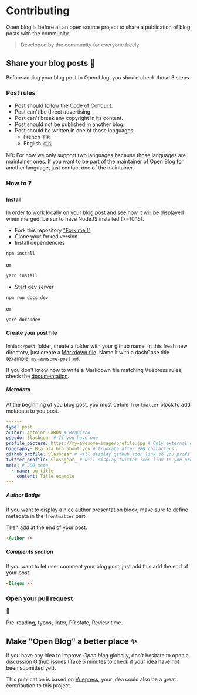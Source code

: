# Contributing

Open blog is before all an open source project to share a publication of blog posts with the community.

> Developed by the community for everyone freely

## Share your blog posts :rocket:

Before adding your blog post to Open blog, you should check those 3 steps.

### Post rules

- Post should follow the [Code of Conduct](https://github.com/open-blog-initiative/open-blog.dev/blob/master/CODE_OF_CONDUCT.md).
- Post can't be direct advertising.
- Post can't break any copyright in its content.
- Post should not be published in another blog.
- Post should be written in one of those languages:
  - French :fr:
  - English :gb:

NB: For now we only support two languages because those languages are maintainer ones.
If you want to be part of the maintainer of Open Blog for another language, just contact one of the maintainer.

### How to :question:

#### Install

In order to work locally on your blog post and see how it will be displayed when merged, be sur to have NodeJS installed (>=10.15).

- Fork this repository ["Fork me !"](https://github.com/open-blog-initiative/open-blog.dev)
- Clone your forked version
- Install dependencies

```sh
npm install
```

or

```sh
yarn install
```

- Start dev server

```sh
npm run docs:dev
```

or

```sh
yarn docs:dev
```

#### Create your post file

In `docs/post` folder, create a folder with your github name.
In this fresh new directory, just create a [Markdown file](https://fr.wikipedia.org/wiki/Markdown).
Name it with a dashCase title (example: `my-awesome-post.md`.

If you don't know how to write a Markdown file matching Vuepress rules, check the [documentation](https://v1.vuepress.vuejs.org/guide/markdown.html).

##### Metadata

At the beginning of you blog post, you must define `frontmatter` block to add metadata to you post.

```yml
------
type: post
author: Antoine CARON # Required
pseudo: Slashgear # If you have one
profile_picture: https://my-awesome-image/profile.jpg # Only external on, twitter image for example.
biography: Bla bla bla about you # truncate after 280 characters.
github_profile: Slashgear # will display github icon link to you profile
twitter_profile: Slashgear_ # will display twitter icon link to you profile
meta: # SEO meta
  - name: og-title
    content: Title example
---

```

##### Author Badge

If you want to display a nice author presentation block, make sure to define metadata in the `frontmatter` part.

Then add at the end of your post.

```html
<Author />
```

##### Comments section

If you want to let user comment your blog post, just add this add the end of your post.

```html
<Disqus />
```

### Open your pull request

:construction:

Pre-reading, typos, linter, PR state, Review time.

## Make "Open Blog" a better place :sparkles:

If you have any idea to improve _Open blog_ globally, don't hesitate to open a discussion [Github issues](https://github.com/open-blog-initiative/open-blog.dev/issues/new) (Take 5 minutes to check if your idea have not been submitted yet).

This publication is based on [Vuepress](https://v1.vuepress.vuejs.org/), your idea could also be a great contribution to this project.
